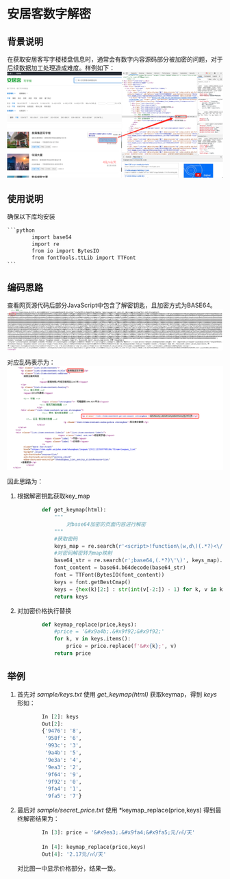# 安居客数字解密

## 背景说明
在获取安居客写字楼楼盘信息时，通常会有数字内容源码部分被加密的问题，对于后续数据加工处理造成难度。样例如下：
![](images/安居客加密数字样例.png)

## 使用说明
确保以下库均安装

    ```python
            import base64
            import re
            from io import BytesIO
            from fontTools.ttLib import TTFont 
    ```

## 编码思路
查看网页源代码后部分JavaScript中包含了解密钥匙，且加密方式为BASE64。
![](images/解密钥匙.png)

对应乱码表示为：
![](images/安居客加密数字样例2.png)

因此思路为：
1. 根据解密钥匙获取key_map

    ```python
            def get_keymap(html):
                """
                    对base64加密的页面内容进行解密
                """
                #获取密码
                keys_map = re.search(r'<script>!function\(w,d\)(.*?)<\/script>',html).group(1)
                #对密码解密转为map映射
                base64_str = re.search(r';base64,(.*?)\'\)', keys_map).group(1)
                font_content = base64.b64decode(base64_str)
                font = TTFont(BytesIO(font_content))
                keys = font.getBestCmap()
                keys = {hex(k)[2:] : str(int(v[-2:]) - 1) for k, v in keys.items()}
                return keys
    ```
    
2. 对加密价格执行替换
    
    ```python
            def keymap_replace(price,keys):
                #price = '&#x9a4b;.&#x9f92;&#x9f92;'
                for k, v in keys.items():
                    price = price.replace(f'&#x{k};', v)
                return price
    ```
    
## 举例
1. 首先对 *sample/keys.txt* 使用 *get_keymap(html)* 获取keymap，得到 *keys* 形如：
    
    ```python
            In [2]: keys                                                                   
            Out[2]: 
            {'9476': '8',
             '958f': '6',
             '993c': '3',
             '9a4b': '5',
             '9e3a': '4',
             '9ea3': '2',
             '9f64': '9',
             '9f92': '0',
             '9fa4': '1',
             '9fa5': '7'}
    ```
        
3. 最后对 *sample/secret_price.txt* 使用 *keymap_replace(price,keys) 得到最终解密结果为：

    ```python
            In [3]: price = '&#x9ea3;.&#x9fa4;&#x9fa5;元/㎡/天'                            

            In [4]: keymap_replace(price,keys)                                             
            Out[4]: '2.17元/㎡/天'
    ```
   
   对比图一中显示价格部分，结果一致。
